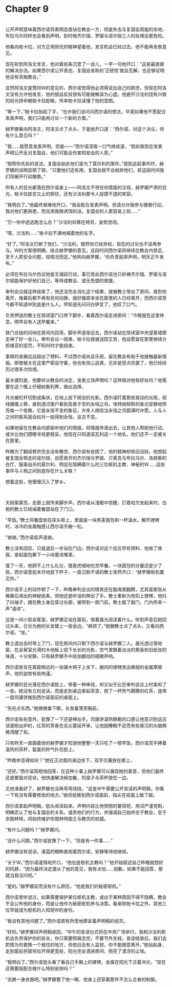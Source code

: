 # Chapter 9

<br>
公开声明意味着西尔诺将表明态度站在教会一方，彻底失去与复国会周旋的余地。布拉乌尔同样也会看到声明，到时候杰尔瑞、罗姬与诺尔娅三人的处境会更危险。

他看向帕卡拉，对方正用担忧的眼神望着他，发言机会已经过去，他不能再发表意见。

现在轮到阿洛文发言，他对着纸条沉思了一会儿，一字一句地开口：“这是最直接的解决办法。如果西尔诺公开表态，复国会宣称的‘正统性’就会瓦解，也足够证明他没有背叛教会。”

显然阿洛文是赞同W的意见的，西尔诺觉得他必须得说出自己的顾虑，但现在阿洛文没有允许他发言，他的擅自反驳很有可能被解读为心虚。他避开沙法利饶有兴致的目光拼命朝帕卡拉眨眼，所幸帕卡拉读懂了他的意图。

“等一下，”帕卡拉抬起了手，“也许我们该问问西尔诺的想法，毕竟如果他不愿配合发表声明，我们只能再讨论一个新的方案。”

赫罗娜看向阿洛文，阿洛文点了点头，于是她开口道：“西尔诺，对这个决议，你有什么意见吗？”

“我……我愿意发表声明。但是——”西尔诺深吸一口气继续道，“假如我现在发表声明公开反对复国会，他们可能会伤害知安会的人质。”

“按照你先前的说法，复国会劫走他们是为了莫尔利的案件。”提到这起事件时，赫罗娜的话明显顿了顿，“只要他们还有用，复国会就不会抛弃他们，趁这段时间我们将展开行动搜救。”

所有人的目光都落在西尔诺身上——阿洛文不带任何情面的注视，赫罗娜严肃的目光，帕卡拉欲言又止的担忧，还有沙法利那令人捉摸不透的笑容。

“我明白了。”他最终艰难地开口，“我会配合发表声明。但请允许我参与搜救行动，我对他们更熟悉，而且用我做诱饵的话，复国会的人更容易上钩……”

“万一你中途逃跑怎么办？”沙法利仰靠在椅背，姿势悠闲。

“喂，沙法利……”帕卡拉不满地喊着他的名字。

“好了。”阿洛文打断了他们，“沙法利，既然你已经弃权，现在的讨论也不该再参与。W的方案很明确，结合赫罗娜的意见，这段时间西尔诺将继续在教会内禁足。至于人质安全问题，视情况而定。”他转向赫罗娜，“你负责起草声明，明天正午发布。”

必须在布拉乌尔伪证他是王储前行动，事已至此西尔诺也只祈祷杰尔瑞、罗姬与诺尔娅能保护好他们自己，等待或教会、或无色盟的救援。

审判会议就这样结束了，他还没完全消化这个结果，就被教士带出了房间。直到他离开，帷幕后都不再有任何动静，就好像原本坐在那里的人已经离开，而西尔诺至今都不知道W到底是什么人。早知道先问问白伊言了，他叹了口气。

负责押送的教士在禁闭室门口停下脚步，看着西尔诺走进房间：“今晚就在这里休息，明早会有人送早餐来。”

铁门合拢的闷响在房间内回荡，脚步声逐渐远去，西尔诺站在禁闭室中央望着墙壁走神了好一会儿。审判会议一结束，帕卡拉就被送回王宫，他自愿留在那里继续分担维亚的惩罚，不知何时才能结束。

事情的发展远远超出了预料，不过西尔诺尚且乐观，留在教会有助于他接触最新情报。即使被关在这里严密监守着，他也有信心逃离，无非是受点伤罢了，他已经经历过很多次险境。

最关键的是，他要听从教会的决定，发表立场声明吗？这样做对他有好处吗？他需要在这个晚上仔细权衡利弊，做出选择。

月光被栏杆切割成条状，在地上投下斑驳的光影。西尔诺盯着那些晃动的光斑，视线缓缓上移，直到透过窗户看到高悬于空的永恒之月。埃特纳努斯的柔光安静地照亮每一个夜晚，它是永恒不变的象征，许多人相信当永恒之月圆满时许愿，人与人之间的联系就会如月一般得到永恒、亘古不变。

如果他留在在教会内部偷听他们的情报，将情报传递出去，让其他人帮助他行动，或许比他们摸瞎寻找更稳妥。他现在只知道诺瓦利这一个地名，他们还不一定被关在那里。

昨晚为了翻阅卷宗完全没有睡觉，西尔诺有些困了，他的精神却依旧活跃。他想起被复国会带走的诺尔娅、自愿离开的杰尔瑞与罗姬、贝莱克与布拉乌尔、洛佩察的白厅、服毒自杀的莫尔利、明显在隐瞒着什么的三位枢机主教、神秘的W……这些事件与人物之间到底存在什么关联？

想着这些，他慢慢沉入了梦乡。

<br>

天刚蒙蒙亮，走廊上就传来脚步声。西尔诺从浅眠中惊醒，打着哈欠坐起来时，白袍的教士已经端着餐盘站在了门口。

“早饭。”教士将餐盘放在床头柜上，里面是一块黑麦面包和一杯温水。解开镣铐时，冰冷的金属触感让西尔诺手腕一松。

“谢谢。”西尔诺低声道谢。

教士没有回应，只是退后一步站在门边。西尔诺对这个反应早有预料，他耸了耸肩，拿起面包撕下一小块塞进嘴里。

饿了一天，他顾不上什么礼仪，狼吞虎咽地吃完早餐。一块面包的分量还是少了些，西尔诺意犹未尽地放下杯子，一直沉默不语的教士突然开口：“赫罗娜枢机要见你。”

西尔诺手上的动作顿了一下，昨晚审判会议的情景还在脑海里翻腾，尤其是那张从帷幕后递出的神秘纸条，但他还是听话的伸出了手。教士重新为他扣上镣铐，他抖了抖袖子，跟在教士身后穿过长廊，被带到一扇门前。教士敲了敲门，门内传来一声“请进”。

这是一间小型会客室，赫罗娜正站在窗前，借着晨光阅读着什么。听到声音后她回过头来，日光为她的长发镀上一层金边。“麻烦了。”她朝教士点了点头，又看向西尔诺，“坐。”

教士退出去时带上了门，现在房间内只剩下西尔诺与赫罗娜二人。晨光透过落地窗，在会客室光滑的木地板上投下长长的光影，空气里飘着淡淡的熏香和旧纸张的味道，十分安静，只有赫罗娜手中纸张翻动的细微声响。

西尔诺依言在离窗稍远的一张硬木椅子上坐下，腕间的镣铐发出微弱的金属摩擦声，他的姿势有些拘谨。

赫罗娜的目光落在西尔诺脸上，带着一种审视，却又似乎比在审判会议上时柔和了一些。她没有立刻说话，而是走到桌边拿起茶壶，倒了一杯热气腾腾的红茶，连带一盘司康饼推到西尔诺面前的桌面上。

“先吃点东西。”她微微垂下眼，长发垂落至胸前。

西尔诺有些意外，犹豫了一下还是伸出手。司康饼温热酥脆的口感让他意识到这应该是刚出炉的，红茶的茶香在舌尖蔓延开来，让他因睡眠不足而有些昏沉的头脑稍微清醒了些。

只有昨天一直跟着他的赫罗娜才知道他整整一天只吃了一顿早饭，西尔诺双手捧着温热的茶杯，氤氲的热气扑在脸上。

“昨晚休息得如何？”她在正对面的桌边坐下，双手交叠放在膝上。

“还好。”西尔诺简短地回答，在这种小事上赫罗娜可以展现她的善意，但他们最终还是要面对现状。他快速解决掉加餐，将盘子与茶杯放在一边。

见他准备好了，赫罗娜也没再弯弯绕绕。“这是中午需要公开宣读的声明稿，你看一下有没有需要修改的地方。”她将纸推到西尔诺面前，指尖在纸面上敲了敲。

西尔诺拿起声明稿，低头阅读起来。声明内容比他预想的要简短，用词严谨克制，明确否认了他与复国会的关系，谴责他们的行为，并强调自己始终忠于教会，忠于奈图林特，将始终维护奈图林特国王与教宗的权威。

“有什么问题吗？”赫罗娜问。

“没什么问题。”西尔诺犹豫了一下，“但是有一件事……”

赫罗娜没有说话，湛蓝的眼眸直视着西尔诺，安静等待他继续。

“关于W。”西尔诺谨慎地开口，“他也是枢机主教吗？”他开始叙述自己昨晚就想好的托辞，“因为最终决定遵从了他的意见，我有点怕……抱歉，如果不能回答，那就当我没问吧。”

“是的。”赫罗娜反而没有什么顾忌，“他是我们的秘密枢机。”

西尔诺曾听说过，如果需要保护某位枢机主教，或出于某种原因不得不隐瞒，教会不会公布他的身份，而是让他作为秘密枢机参与决策。看来除帕卡拉之外，其他三位早就成为枢机的人知晓W的身份。

“我没有其他问题了。”西尔诺若有所思地摩挲着声明稿的纸页。

“好的。”赫罗娜将声明稿收回，“中午的宣读仪式将在中央广场举行，我和沙法利枢机会负责保护你的安全，你只需要照稿念完，不要节外生枝。宣读结束后，我们会酌情为你更换一个居住的地方，但依旧会有人监视，你不能随意离开。”她站起身，走到窗前将窗帘拉开得更宽些，阳光完全洒进房间，照亮了漂浮的尘埃。

“我明白了。”西尔诺低头看了看自己手腕上的镣铐，金属在阳光下泛着冷光，“现在还需要我配合做什么特别安排吗？”

“去换一身衣服吧。”赫罗娜瞥了他一眼，他身上还穿着那件不怎么合身的制服。
